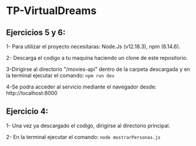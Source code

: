 # TP-VirtualDreams

## Ejercicios 5 y 6:

1- Para utilizar el proyecto necesitaras: Node.Js (v12.18.3), npm (6.14.6).

2- Descarga el codigo a tu maquina haciendo un clone de este repositorio.

3-Dirigirse al directorio "/movies-api" dentro de la carpeta descargada y en la terminal ejecutar el comando:  ```npm run dev```

4-Se podra acceder al servicio mediante el navegador desde: http://localhost:8000

## Ejercicio 4:

1- Una vez ya descargado el codigo, dirigirse al directorio principal.

2- En la terminal ejecutar el comando: ```node mostrarPersonas.js```

